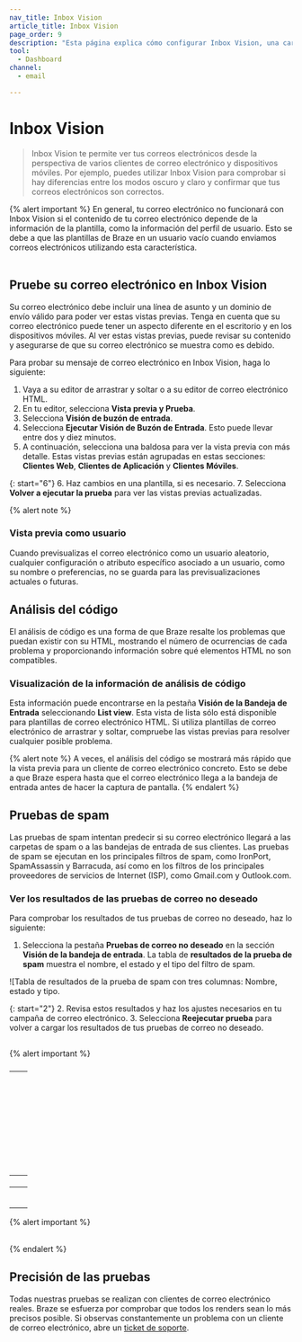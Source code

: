 ```yaml
---
nav_title: Inbox Vision
article_title: Inbox Vision
page_order: 9
description: "Esta página explica cómo configurar Inbox Vision, una característica que permite a los especialistas en marketing ver sus correos electrónicos desde la perspectiva de varios clientes de correo electrónico y dispositivos móviles."
tool:
  - Dashboard
channel:
  - email

---
```


# Inbox Vision

> Inbox Vision te permite ver tus correos electrónicos desde la perspectiva de varios clientes de correo electrónico y dispositivos móviles. Por ejemplo, puedes utilizar Inbox Vision para comprobar si hay diferencias entre los modos oscuro y claro y confirmar que tus correos electrónicos son correctos.

{% alert important %}
En general, tu correo electrónico no funcionará con Inbox Vision si el contenido de tu correo electrónico depende de la información de la plantilla, como la información del perfil de usuario. Esto se debe a que las plantillas de Braze en un usuario vacío cuando enviamos correos electrónicos utilizando esta característica.<br><br> 


## Pruebe su correo electrónico en Inbox Vision

Su correo electrónico debe incluir una línea de asunto y un dominio de envío válido para poder ver estas vistas previas. Tenga en cuenta que su correo electrónico puede tener un aspecto diferente en el escritorio y en los dispositivos móviles. Al ver estas vistas previas, puede revisar su contenido y asegurarse de que su correo electrónico se muestra como es debido.

Para probar su mensaje de correo electrónico en Inbox Vision, haga lo siguiente:

1. Vaya a su editor de arrastrar y soltar o a su editor de correo electrónico HTML.
2. En tu editor, selecciona **Vista previa y Prueba**.
3. Selecciona **Visión de buzón de entrada**.
4. Selecciona **Ejecutar Visión de Buzón de Entrada**. Esto puede llevar entre dos y diez minutos.
5. A continuación, selecciona una baldosa para ver la vista previa con más detalle. Estas vistas previas están agrupadas en estas secciones: **Clientes Web**, **Clientes de Aplicación** y **Clientes Móviles**.



{: start="6"}
6\. Haz cambios en una plantilla, si es necesario.
7\. Selecciona **Volver a ejecutar la prueba** para ver las vistas previas actualizadas.

{% alert note %}



### Vista previa como usuario

Cuando previsualizas el correo electrónico como un usuario aleatorio, cualquier configuración o atributo específico asociado a un usuario, como su nombre o preferencias, no se guarda para las previsualizaciones actuales o futuras. 

## Análisis del código

El análisis de código es una forma de que Braze resalte los problemas que puedan existir con su HTML, mostrando el número de ocurrencias de cada problema y proporcionando información sobre qué elementos HTML no son compatibles.

### Visualización de la información de análisis de código

Esta información puede encontrarse en la pestaña **Visión de la Bandeja de Entrada** seleccionando <i class="fas fa-list"></i> **List view**. Esta vista de lista sólo está disponible para plantillas de correo electrónico HTML. Si utiliza plantillas de correo electrónico de arrastrar y soltar, compruebe las vistas previas para resolver cualquier posible problema.



{% alert note %}
A veces, el análisis del código se mostrará más rápido que la vista previa para un cliente de correo electrónico concreto. Esto se debe a que Braze espera hasta que el correo electrónico llega a la bandeja de entrada antes de hacer la captura de pantalla.
{% endalert %}

## Pruebas de spam

Las pruebas de spam intentan predecir si su correo electrónico llegará a las carpetas de spam o a las bandejas de entrada de sus clientes. Las pruebas de spam se ejecutan en los principales filtros de spam, como IronPort, SpamAssassin y Barracuda, así como en los filtros de los principales proveedores de servicios de Internet (ISP), como Gmail.com y Outlook.com.

### Ver los resultados de las pruebas de correo no deseado

Para comprobar los resultados de tus pruebas de correo no deseado, haz lo siguiente:

1. Selecciona la pestaña **Pruebas de correo no deseado** en la sección **Visión de la bandeja de entrada**. La tabla de **resultados de la prueba de spam** muestra el nombre, el estado y el tipo del filtro de spam.

![Tabla de resultados de la prueba de spam con tres columnas: Nombre, estado y tipo. 

{: start="2"}
2\. Revisa estos resultados y haz los ajustes necesarios en tu campaña de correo electrónico.
3\. Selecciona **Reejecutar prueba** para volver a cargar los resultados de tus pruebas de correo no deseado.

## 

   

### 

 

{% alert important %}



### 

 

#### 

  

|  |  |
| --- | --- |
|  | <br><br> |
|  | <br><br> |
|  | <br><br> |
|  | <br><br> |


#### 



|  |  |
| --- | --- |
|  |   |
|  |   |
|  |  |
|  |  |
|  |    |
|  |  |


{% alert important %}
 <br><br>
 
{% endalert %}

### 



## Precisión de las pruebas

Todas nuestras pruebas se realizan con clientes de correo electrónico reales. Braze se esfuerza por comprobar que todos los renders sean lo más precisos posible. Si observas constantemente un problema con un cliente de correo electrónico, abre un [ticket de soporte]({{site.baseurl}}/braze_support/).
